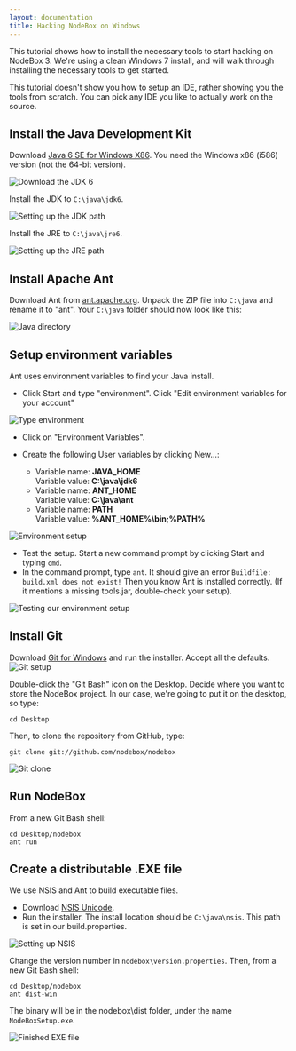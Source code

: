 ```yaml
---
layout: documentation
title: Hacking NodeBox on Windows
---
```

This tutorial shows how to install the necessary tools to start hacking on NodeBox 3.
We're using a clean Windows 7 install, and will walk through installing the necessary tools to get started.

This tutorial doesn't show you how to setup an IDE, rather showing you the tools from scratch. You can pick any IDE you like to actually work on the source.

## Install the Java Development Kit

Download [Java 6 SE for Windows X86](http://www.oracle.com/technetwork/java/javase/downloads/jdk6-downloads-1637591.html). You need the Windows x86 (i586) version (not the 64-bit version).

![Download the JDK 6](win-jdk-download.png)

Install the JDK to `C:\java\jdk6`.

![Setting up the JDK path](win-jdk-jdk-path.png)

Install the JRE to `C:\java\jre6`.

![Setting up the JRE path](win-jdk-jre-path.png)

## Install Apache Ant

Download Ant from [ant.apache.org](http://ant.apache.org/bindownload.cgi). Unpack the ZIP file into `C:\java` and rename it to "ant". Your `C:\java` folder should now look like this:

![Java directory](win-java-directory.png)

## Setup environment variables

Ant uses environment variables to find your Java install.

* Click Start and type "environment". Click "Edit environment variables for your account"

![Type environment](win-env-start.png)

* Click on "Environment Variables".

* Create the following User variables by clicking New...:

  * Variable name: **JAVA_HOME**<br>
    Variable value: **C:\java\jdk6**
  * Variable name: **ANT_HOME**<br>
    Variable value: **C:\java\ant**
  * Variable name: **PATH**<br>
    Variable value: **%ANT_HOME%\bin;%PATH%**

![Environment setup](win-env-finished.png)

* Test the setup. Start a new command prompt by clicking Start and typing `cmd`.
* In the command prompt, type `ant`. It should give an error `Buildfile: build.xml does not exist!` Then you know Ant is installed correctly. (If it mentions a missing tools.jar, double-check your setup).

![Testing our environment setup](win-env-test.png)

## Install Git

Download [Git for Windows](http://git-scm.com/download/win) and run the installer. Accept all the defaults.
![Git setup](win-git-setup.png)

Double-click the "Git Bash" icon on the Desktop. Decide where you want to store the NodeBox project. In our case, we're going to put it on the desktop, so type:
    
    cd Desktop

Then, to clone the repository from GitHub, type:

    git clone git://github.com/nodebox/nodebox

![Git clone](win-git-clone.png)

## Run NodeBox

From a new Git Bash shell:

    cd Desktop/nodebox
    ant run

## Create a distributable .EXE file

We use NSIS and Ant to build executable files.

* Download [NSIS Unicode](http://code.google.com/p/unsis/downloads/list).
* Run the installer. The install location should be `C:\java\nsis`. This path is set in our build.properties.

![Setting up NSIS](win-nsis-setup.png)

Change the version number in `nodebox\version.properties`. Then, from a new Git Bash shell:

    cd Desktop/nodebox
    ant dist-win

The binary will be in the nodebox\dist folder, under the name `NodeBoxSetup.exe`.

![Finished EXE file](win-dist-win-exe.png)

